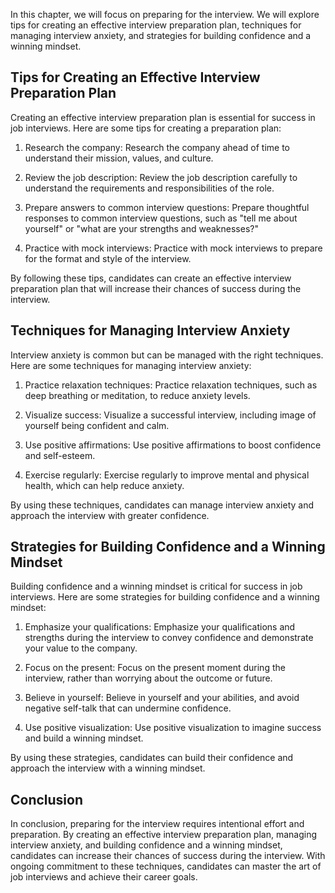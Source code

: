 
In this chapter, we will focus on preparing for the interview. We will explore tips for creating an effective interview preparation plan, techniques for managing interview anxiety, and strategies for building confidence and a winning mindset.

Tips for Creating an Effective Interview Preparation Plan
---------------------------------------------------------

Creating an effective interview preparation plan is essential for success in job interviews. Here are some tips for creating a preparation plan:

1. Research the company: Research the company ahead of time to understand their mission, values, and culture.

2. Review the job description: Review the job description carefully to understand the requirements and responsibilities of the role.

3. Prepare answers to common interview questions: Prepare thoughtful responses to common interview questions, such as "tell me about yourself" or "what are your strengths and weaknesses?"

4. Practice with mock interviews: Practice with mock interviews to prepare for the format and style of the interview.

By following these tips, candidates can create an effective interview preparation plan that will increase their chances of success during the interview.

Techniques for Managing Interview Anxiety
-----------------------------------------

Interview anxiety is common but can be managed with the right techniques. Here are some techniques for managing interview anxiety:

1. Practice relaxation techniques: Practice relaxation techniques, such as deep breathing or meditation, to reduce anxiety levels.

2. Visualize success: Visualize a successful interview, including image of yourself being confident and calm.

3. Use positive affirmations: Use positive affirmations to boost confidence and self-esteem.

4. Exercise regularly: Exercise regularly to improve mental and physical health, which can help reduce anxiety.

By using these techniques, candidates can manage interview anxiety and approach the interview with greater confidence.

Strategies for Building Confidence and a Winning Mindset
--------------------------------------------------------

Building confidence and a winning mindset is critical for success in job interviews. Here are some strategies for building confidence and a winning mindset:

1. Emphasize your qualifications: Emphasize your qualifications and strengths during the interview to convey confidence and demonstrate your value to the company.

2. Focus on the present: Focus on the present moment during the interview, rather than worrying about the outcome or future.

3. Believe in yourself: Believe in yourself and your abilities, and avoid negative self-talk that can undermine confidence.

4. Use positive visualization: Use positive visualization to imagine success and build a winning mindset.

By using these strategies, candidates can build their confidence and approach the interview with a winning mindset.

Conclusion
----------

In conclusion, preparing for the interview requires intentional effort and preparation. By creating an effective interview preparation plan, managing interview anxiety, and building confidence and a winning mindset, candidates can increase their chances of success during the interview. With ongoing commitment to these techniques, candidates can master the art of job interviews and achieve their career goals.
